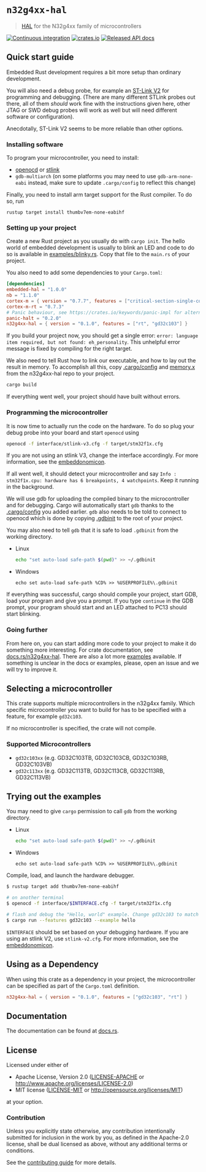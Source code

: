 # `n32g4xx-hal`

> [HAL] for the N32g4xx family of microcontrollers

[hal]: https://crates.io/crates/embedded-hal

[![Continuous integration](https://github.com/guineawheek/n32g4xx-hal/workflows/Continuous%20integration/badge.svg)](https://github.com/guineawheek/n32g4xx-hal)
[![crates.io](https://img.shields.io/crates/v/n32g4xx-hal.svg)](https://crates.io/crates/n32g4xx-hal)
[![Released API docs](https://docs.rs/n32g4xx-hal/badge.svg)](https://docs.rs/n32g4xx-hal)

## Quick start guide

Embedded Rust development requires a bit more setup than ordinary development.

You will also need a debug probe, for example an
[ST-Link V2](https://www.st.com/en/development-tools/st-link-v2.html) for programming and
debugging. (There are many different STLink probes out there, all of them _should_ work fine with
the instructions given here, other JTAG or SWD debug probes will work as well but will need
different software or configuration).

Anecdotally, ST-Link V2 seems to be more reliable than other options.

### Installing software

To program your microcontroller, you need to install:

- [openocd](http://openocd.org/) or [stlink](https://github.com/stlink-org/stlink)
- `gdb-multiarch` (on some platforms you may need to use `gdb-arm-none-eabi` instead, make sure to
  update `.cargo/config` to reflect this change)

Finally, you need to install arm target support for the Rust compiler. To do so, run

```
rustup target install thumbv7em-none-eabihf
```

### Setting up your project

Create a new Rust project as you usually do with `cargo init`. The hello world
of embedded development is usually to blink an LED and code to do so is
available in [examples/blinky.rs](examples/blinky.rs). Copy that file to the
`main.rs` of your project.

You also need to add some dependencies to your `Cargo.toml`:

```toml
[dependencies]
embedded-hal = "1.0.0"
nb = "1.1.0"
cortex-m = { version = "0.7.7", features = ["critical-section-single-core"] }
cortex-m-rt = "0.7.3"
# Panic behaviour, see https://crates.io/keywords/panic-impl for alternatives
panic-halt = "0.2.0"
n32g4xx-hal = { version = "0.1.0", features = ["rt", "gd32c103"] }
```

If you build your project now, you should get a single error:
`error: language item required, but not found: eh_personality`. This unhelpful error message is
fixed by compiling for the right target.

We also need to tell Rust how to link our executable, and how to lay out the
result in memory. To accomplish all this, copy [.cargo/config](.cargo/config) and
[memory.x](memory.x) from the n32g4xx-hal repo to your project.

```bash
cargo build
```

If everything went well, your project should have built without errors.

### Programming the microcontroller

It is now time to actually run the code on the hardware. To do so plug your
debug probe into your board and start `openocd` using

```bash
openocd -f interface/stlink-v3.cfg -f target/stm32f1x.cfg
```

If you are not using an stlink V3, change the interface accordingly.
For more information, see the [embeddonomicon].

If all went well, it should detect your microcontroller and say
`Info : stm32f1x.cpu: hardware has 6 breakpoints, 4 watchpoints`. Keep it running in the background.

We will use gdb for uploading the compiled binary to the microcontroller and
for debugging. Cargo will automatically start `gdb` thanks to the
[.cargo/config](.cargo/config) you added earlier. `gdb` also needs to be told
to connect to openocd which is done by copying [.gdbinit](.gdbinit) to the root
of your project.

You may also need to tell `gdb` that it is safe to load `.gdbinit` from the
working directory.

- Linux
  ```bash
  echo "set auto-load safe-path $(pwd)" >> ~/.gdbinit
  ```
- Windows
  ```batch
  echo set auto-load safe-path %CD% >> %USERPROFILE%\.gdbinit
  ```

If everything was successful, cargo should compile your project, start GDB, load your program and
give you a prompt. If you type `continue` in the GDB prompt, your program should start and an LED
attached to PC13 should start blinking.

### Going further

From here on, you can start adding more code to your project to make it do something more
interesting. For crate documentation, see [docs.rs/n32g4xx-hal](https://docs.rs/n32g4xx-hal).
There are also a lot more [examples](examples) available. If something is unclear in the docs or
examples, please, open an issue and we will try to improve it.

## Selecting a microcontroller

This crate supports multiple microcontrollers in the n32g4xx family. Which specific microcontroller
you want to build for has to be specified with a feature, for example `gd32c103`.

If no microcontroller is specified, the crate will not compile.

### Supported Microcontrollers

- `gd32c103xx` (e.g. GD32C103TB, GD32C103CB, GD32C103RB, GD32C103VB)
- `gd32c113xx` (e.g. GD32C113TB, GD32C113CB, GD32C113RB, GD32C113VB)

## Trying out the examples

You may need to give `cargo` permission to call `gdb` from the working directory.

- Linux
  ```bash
  echo "set auto-load safe-path $(pwd)" >> ~/.gdbinit
  ```
- Windows
  ```batch
  echo set auto-load safe-path %CD% >> %USERPROFILE%\.gdbinit
  ```

Compile, load, and launch the hardware debugger.

```bash
$ rustup target add thumbv7em-none-eabihf

# on another terminal
$ openocd -f interface/$INTERFACE.cfg -f target/stm32f1x.cfg

# flash and debug the "Hello, world" example. Change gd32c103 to match your hardware
$ cargo run --features gd32c103 --example hello
```

`$INTERFACE` should be set based on your debugging hardware. If you are using
an stlink V2, use `stlink-v2.cfg`. For more information, see the
[embeddonomicon].

[embeddonomicon]: https://rust-embedded.github.io/book/start/hardware.html

## Using as a Dependency

When using this crate as a dependency in your project, the microcontroller can
be specified as part of the `Cargo.toml` definition.

```toml
n32g4xx-hal = { version = "0.1.0", features = ["gd32c103", "rt"] }
```

## Documentation

The documentation can be found at [docs.rs](https://docs.rs/n32g4xx-hal/).

## License

Licensed under either of

- Apache License, Version 2.0 ([LICENSE-APACHE](LICENSE-APACHE) or
  http://www.apache.org/licenses/LICENSE-2.0)
- MIT license ([LICENSE-MIT](LICENSE-MIT) or http://opensource.org/licenses/MIT)

at your option.

### Contribution

Unless you explicitly state otherwise, any contribution intentionally submitted for inclusion in the
work by you, as defined in the Apache-2.0 license, shall be dual licensed as above, without any
additional terms or conditions.

See the [contributing guide](CONTRIBUTING.md) for more details.
